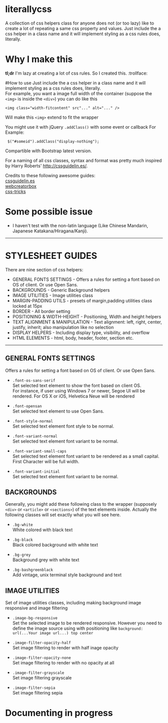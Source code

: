# literallycss
A collection of css helpers class for anyone does not (or too lazy) like to create a lot of repeating a same css property and values. Just include the a css helper in a class name and it will implement styling as a css rules does, literally. 
    
# Why I make this
**tl;dr** I'm lazy at creating a lot of css rules. So I created this. :trollface:  

#How to use
Just include the a css helper in a class name and it will implement styling as a css rules does, literally.  
For example, you want a image full width of the container (suppose the `<img>` is inside the `<div>`) you can do like this
    
      
    <img class="width-fitcontent" src"..." alt="..." /> 

  Will make this `<img>` extend to fit the wrapper

You might use it with jQuery `.addClass()` with some event or callback 
For Example:

     
     $("#someid").addClass("display-nothing");



Compartible with Bootstrap latest version.
    
For a naming of all css classes, syntax and format was pretty much inspired by Harry Roberts' http://cssguidelin.es/.

Credits to these following awesome guides:  
[cssguidelin.es](http://cssguidelin.es/)  
[webcreatorbox](http://www.webcreatorbox.com/en/)  
[css-tricks](https://css-tricks.com/)

# Some possible issue
* I haven't test with the non-latin language (Like Chinese Mandarin, Japanese Katakana/Hiragana/Kanji).


---

# STYLESHEET GUIDES

There are nine section of css helpers:
 * GENERAL FONTS SETTINGS -         Offers a rules for setting a font based on OS of client.
                                    Or use Open Sans.
 * BACKGROUNDS  -                   Generic Background helpers
 * IMAGE UTILITIES -                Image utilities class
 * MARGIN-PADDING UTILS -           presets of margin,padding utilities class
                                    locked at 15px
 * BORDER -                         All border setting
 * POSITIONING & WIDTH-HEIGHT -     Positioning, Width and height helpers
 * TEXT ALIGNMENT & MANIPULATION -  Text alignment: left, right, center, justify, inherit;
                                    also manipulation like no selection
 * DISPLAY HELPERS -                Including display type, visibility, and overflow
 * HTML ELEMENTS -                  html, body, header, footer, section etc.

--- 
## GENERAL FONTS SETTINGS  
Offers a rules for setting a font based on OS of client. Or use Open Sans.  

* `.font-os-sans-serif`  
Set selected text element to show the font based on client OS.  
For instance, if user using Windows 7 or newer, Segoe UI will be rendered. For OS X or iOS, Helvetica Neue will be rendered  

* `.font-opensan`  
Set selected text element to use Open Sans.  

* `.font-style-normal`  
Set selected text element font style to be normal.  

* `.font-variant-normal`  
Set selected text element font variant to be normal.  

* `.font-variant-small-caps`  
Set selected text element font variant to be rendered as a small capital. First Character will be full width.  

* `.font-variant-initial`  
Set selected text element font variant to be normal.  


## BACKGROUNDS 
Generally, you might add these following class to the wrapper (supposely `<div>` or `<article>` or `<sections>`) of the text elements inside. Actually the following classes will set exactly what you will see here.  

* `.bg-white`  
White colored with black text

* `.bg-black`  
Black colored background with white text

* `.bg-grey`  
Background grey with white text  

* `.bg-bashgreenblack`  
Add vintage, unix terminal style background and text


## IMAGE UTILITIES
Set of image utilities classes, including making background image responsive and image filtering  

* `.image-bg-responsive`  
Set the selected image to be rendered responsive. However you need to define the image source using with positioning like `background: url(...Your image url...) top center`  

* `.image-filter-opacity-half`  
Set image filtering to render with half inage opacity

* `.image-filter-opacity-none`  
Set image filtering to render with no opacity at all

* `.image-filter-grayscale`  
Set image filtering grayscale

* `.image-filter-sepia`  
Set image filtering sepia

# Documenting in progress

